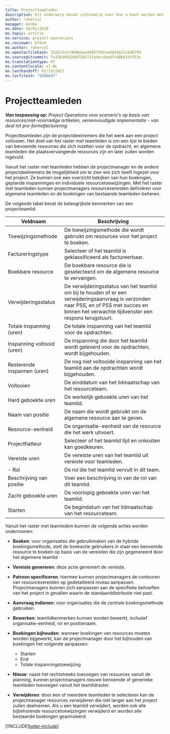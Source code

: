 ```yaml
---
title: Projectteamleden
description: Dit onderwerp bevat informatie over hoe u kunt werken met informatie, attributen en planning van projectteamleden.
author: ruhercul
manager: Annbe
ms.date: 10/01/2020
ms.topic: article
ms.service: project-operations
ms.reviewer: kfend
ms.author: ruhercul
ms.openlocfilehash: 3526c5e2c968bdaa4d957592aed8d1b21c64b799
ms.sourcegitcommit: fa32b1893286f20271fa4ec4be8fc68bd135f53c
ms.translationtype: HT
ms.contentlocale: nl-NL
ms.lasthandoff: 02/15/2021
ms.locfileid: "5286647"
---
```

# <a name="project-team-members"></a>Projectteamleden

_**Van toepassing op:** Project Operations voor scenario's op basis van resources/niet-voorradige artikelen, vereenvoudigde implementatie - van deal tot pro-formafacturering_

Projectteamleden zijn de projectdeelnemers die het werk aan een project voltooien. Het doel van het raster met teamleden is om een lijst te bieden van benoemde resources die zich inzetten voor de opdracht, en algemene teamleden die plaatsvervangende resources zijn en later zullen worden ingevuld.

Vanuit het raster met teamleden hebben de projectmanager en de andere projectdeelnemers de mogelijkheid om te zien wie zich heeft ingezet voor het project. Ze kunnen ook een overzicht bekijken van hun boekingen, geplande inspanningen en individuele resourcetoewijzingen. Met het raster met teamleden kunnen projectmanagers resourcevereisten definiëren voor algemene teamleden en de boekingen van bestaande teamleden beheren.

De volgende tabel bevat de belangrijkste kenmerken van een projectteamlid.

| Veldnaam          | Beschrijving                                                                                                                                                                  |
|--------------------------|-----------------------------------------------------------------------------------------------------------------------------------------------------------------------------------|
| Toewijzingsmethode        | De toewijzingsmethode die wordt gebruikt om resources voor het project te boeken.                                                                         |
| Factureringstype             | Selecteer of het teamlid is geklassificeerd als factureerbaar.                                                                                                                                       |
| Boekbare resource        | De boekbare resource die is geselecteerd om de algemene resource te vervangen.                                                                                                                   |
| Verwijderingsstatus            | De verwijderingsstatus van het teamlid om bij te houden of er een verwijderingsaanvraag is verzonden naar PSS, en of PSS met succes en binnen het verwachte tijdvenster een respons terugstuurt. |
| Totale inspanning (uren)     | De totale inspanning van het teamlid voor de opdrachten.                                                                                                                         |
| Inspanning voltooid (uren) | De inspanning die door het teamlid wordt geleverd voor de opdrachten, wordt bijgehouden.                                                                                           |
| Resterende inspannen (uren) | De nog niet voltooide inspanning van het teamlid aan de opdrachten wordt bijgehouden.                                                                                    |
| Voltooien                   | De einddatum van het lidmaatschap van het resourceteam.                                                                                                                                            |
| Hard geboekte uren        | De werkelijk geboekte uren van het teamlid.                                                                                                                                                                |
| Naam van positie            | De naam die wordt gebruikt om de algemene resource aan te geven.                                                                                                                                   |
| Resource-eenheid          | De organisatie-eenheid van de resource die het werk uitvoert.                                                                                                                      |
| Projectfiatteur         | Selecteer of het teamlid tijd en onkosten kan goedkeuren.                                                                                                                     |
| Vereiste uren           | De vereiste uren van het teamlid uit vereiste voor teamleden.                                                                                                                       |
| - Rol                     | De rol die het teamlid vervult in dit team.                                                                                                                                |
| Beschrijving van positie     | Voer een beschrijving in van de rol van dit teamlid.                                                                                                                             |
| Zacht geboekte uren        | De voorlopig geboekte uren van het teamlid.                                                                                                                                                                 |
| Starten                    | De begindatum van het lidmaatschap van het resourceteam.                                                                                                                                          |

Vanuit het raster met teamledem kunnen de volgende acties worden ondernomen:

- **Boeken**: voor organisaties die gebruikmaken van de hybride boekingsmethode, stelt de boekactie gebruikers in staat een benoemde resource te boeken op basis van de vereisten die zijn gegenereerd door het algemene teamlid
- **Vereiste genereren**: deze actie genereert de vereiste.
- **Patroon specificeren**: hiermee kunnen projectmanagers de contouren van resourcevereisten op gedetailleerd niveau aanpassen. Projectmanagers kunnen zich aanpassen aan de specifieke behoeften van het project in gevallen waarin de standaarddistributie niet past.
- **Aanvraag indienen**: voor organisaties die de centrale boekingsmethode gebruiken.
- **Bewerken**: teamlidkenmerken kunnen worden bewerkt, inclusief organisatie-eenheid, rol en positienaam.
- **Boekingen bijhouden**: wanneer boekingen van resources moeten worden bijgewerkt, kan de projectmanager door het bijhouden van boekingen het volgende aanpassen:

    - Starten
    - End
    - Totale inspanningstoewijzing

- **Nieuw**: naast het rechtstreeks toevoegen van resources vanuit de planning, kunnen projectmanagers nieuwe benoemde of generieke teamleden toevoegen vanuit het teamlidraster.
- **Verwijderen**: door een of meerdere teamleden te selecteren kan de projectmanager resources verwijderen die niet langer aan het project zullen deelnemen. Als u een teamlid verwijdert, worden ook alle bijbehorende resourcetoewijzingen verwijderd en worden alle bestaande boekingen geannuleerd.


[!INCLUDE[footer-include](../includes/footer-banner.md)]